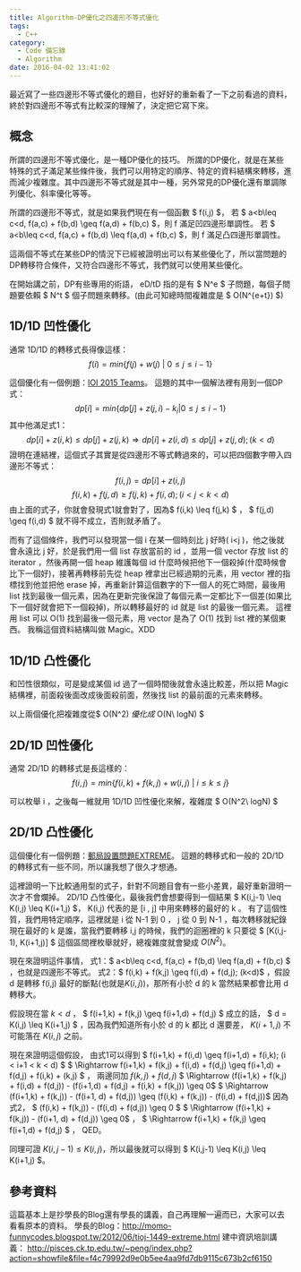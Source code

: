 ```yaml
---
title: Algorithm-DP優化之四邊形不等式優化
tags:
  - C++
category:
  - Code 備忘錄
  - Algorithm
date: 2016-04-02 13:41:02
---
```



最近寫了一些四邊形不等式優化的題目，也好好的重新看了一下之前看過的資料，終於對四邊形不等式有比較深的理解了，決定把它寫下來。

<!--more-->

## 概念

所謂的四邊形不等式優化，是一種DP優化的技巧。
所謂的DP優化，就是在某些特殊的式子滿足某些條件後，我們可以用特定的順序、特定的資料結構來轉移，進而減少複雜度。其中四邊形不等式就是其中一種，另外常見的DP優化還有單調隊列優化、斜率優化等等。

所謂的四邊形不等式，就是如果我們現在有一個函數 $ f(i,j) $，
若 $ a<b\leq c<d, f(a,c) + f(b,d) \geq f(a,d) + f(b,c) $，則 f 滿足凹四邊形單調性。
若 $ a<b\leq c<d, f(a,c) + f(b,d) \leq f(a,d) + f(b,c) $，則 f 滿足凸四邊形單調性。

這兩個不等式在某些DP的情況下已經被證明出可以有某些優化了，所以當問題的DP轉移符合條件，又符合四邊形不等式，我們就可以使用某些優化。

在開始講之前，DP有些專用的術語， eD/tD 指的是有 $ N^e $ 子問題，每個子問題要依賴 $ N^t $ 個子問題來轉移。(由此可知總時間複雜度是 $ O(N^{e+t}) $)


## 1D/1D 凹性優化

通常 1D/1D 的轉移式長得像這樣：
$$ f(i) = min \lbrace f(j) + w(j)\ |\ 0\leq j \leq i-1 \rbrace $$

這個優化有一個例題：[IOI 2015 Teams](/code-2016-0316TIOJ-IOI-1886-%E3%80%90IOI2015%E3%80%91Teams-%E4%B8%80%E5%A0%86%E6%8F%90%E5%A7%86/)。
這題的其中一個解法裡有用到一個DP式：
$$ dp[i] = min \lbrace dp[j] + z(j,i) - k_i | 0 \leq j \leq i-1 \rbrace $$
其中他滿足式1：
$$ dp[i] + z(i,k) \leq dp[j] + z(j,k) \Rightarrow dp[i] + z(i,d) \leq dp[j] + z(j,d); (k<d)$$
證明在連結裡，這個式子其實是從四邊形不等式轉過來的，可以把四個數字帶入四邊形不等式：
$$ f(i,j) = dp[i] + z(i,j) $$
$$ f(i,k) + f(j,d) \geq f(j,k) + f(i,d) ; (i<j<k<d) $$
由上面的式子，你就會發現式1就會對了，因為$ f(i,k) \leq f(j,k) $ ， $ f(j,d) \geq f(i,d) $ 就不得不成立，否則就矛盾了。

而有了這個條件，我們可以發現當一個 i 在某一個時刻比 j 好時( i<j )，他之後就會永遠比 j 好，於是我們用一個 list 存放當前的 id ，並用一個 vector 存放 list 的 iterator ，然後再開一個 heap 維護每個 id 什麼時候把他下一個殺掉(什麼時候會比下一個好)，接著再轉移前先從 heap 裡拿出已經過期的元素，用 vector 裡的指標找到他並把他 erase 掉，再重新計算這個數字的下一個人的死亡時間，最後用 list 找到最後一個元素，因為在更新完後保證了每個元素一定都比下一個差(如果比下一個好就會把下一個殺掉)，所以轉移最好的 id 就是 list 的最後一個元素。
這裡用 list 可以 O(1) 找到最後一個元素，用 vector 是為了 O(1) 找到 list 裡的某個東西。
我稱這個資料結構叫做 Magic。XDD

## 1D/1D 凸性優化

和凹性很類似，可是變成某個 id 過了一個時間後就會永遠比較差，所以把 Magic 結構裡，前面殺後面改成後面殺前面，然後找 list 的最前面的元素來轉移。

以上兩個優化把複雜度從$ O(N^2) $優化成$ O(N\ logN) $

## 2D/1D 凹性優化

通常 2D/1D 的轉移式是長這樣的：
$$ f(i,j) = min \lbrace f(i,k) + f(k,j) + w(i,j)\ |\ i \leq k \leq j \rbrace $$

可以枚舉 i ，之後每一維就用 1D/1D 凹性優化來解，複雜度 $ O(N^2\ logN) $


## 2D/1D 凸性優化

這個優化有一個例題：[郵局設置問題EXTREME](/code-2016-0402TIOJ-1449-%E9%83%B5%E5%B1%80%E8%A8%AD%E7%BD%AE%E5%95%8F%E9%A1%8CEXTREME)。
這題的轉移式和一般的 2D/1D 的轉移式有一些不同，所以讓我想了很久才想通。

這裡證明一下比較通用型的式子，針對不同題目會有一些小差異，最好重新證明一次才不會爛掉。
2D/1D 凸性優化，最後我們會想要得到一個結果 $ K(i,j-1) \leq K(i,j) \leq K(i+1,j) $， K(i,j) 代表的是 [i , j] 中用來轉移的最好的 k 。
有了這個性質，我們用特定順序，這裡就是 i 從 N-1 到 0 ， j 從 0 到 N-1 ，每次轉移就紀錄現在最好的 k 是誰，當我們要轉移 i,j 的時候，我們的迴圈裡的 k 只要從 $ [K(i,j-1), K(i+1,j)] $ 這個區間裡枚舉就好，總複雜度就會變成 $O(N^2)$。

現在來證明這件事情，
式1：$ a<b\leq c<d, f(a,c) + f(b,d) \leq f(a,d) + f(b,c) $ ，也就是四邊形不等式。
式2：$ f(i,k) + f(k,j) \geq f(i,d) + f(d,j); (k<d)$ ，假設 d 是轉移 f(i,j) 最好的斷點(也就是$K(i,j)$)，那所有小於 d 的 k 當然結果都會比用 d 轉移大。

假設現在當 $k<d$ ， $ f(i+1,k) + f(k,j) \geq f(i+1,d) + f(d,j) $ 成立的話， $ d = K(i,j) \leq K(i+1,j) $ ，因為我們知道所有小於 d 的 k 都比 d 還要差， $K(i+1,j)$ 不可能落在 $K(i,j)$ 之前。

現在來證明這個假設，
由式1可以得到 $ f(i+1,k) + f(i,d) \geq f(i+1,d) + f(i,k); (i < i+1 < k < d) $
$ \Rightarrow f(i+1,k) + f(k,j) + f(i,d) + f(d,j) \geq f(i+1,d) + f(d,j) + f(i,k) + (k,j) $ ， 兩邊同加 $f(k,j)+f(d,j)$
$ \Rightarrow (f(i+1,k) + f(k,j) + f(i,d) + f(d,j)) - (f(i+1,d) + f(d,j) + f(i,k) + f(k,j)) \geq 0$ 
$ \Rightarrow (f(i+1,k) + f(k,j)) - (f(i+1, d) + f(d,j)) \geq (f(i,k) + f(k,j)) - (f(i,d) + f(d,j))$ 
因為式2， $ (f(i,k) + f(k,j)) - (f(i,d) + f(d,j)) \geq 0 $ 
$ \Rightarrow (f(i+1,k) + f(k,j)) - (f(i+1, d) + f(d,j)) \geq 0$ ，
$ \Rightarrow f(i+1,k) + f(k,j) \geq f(i+1,d) + f(d,j) $ ， QED。

同理可證 $K(i,j-1) \leq K(i,j)$，所以最後就可以得到 $ K(i,j-1) \leq K(i,j) \leq K(i+1,j) $。


## 參考資料

這篇基本上是抄學長的Blog還有學長的講義，自己再理解一遍而已，大家可以去看看原本的資料。
學長的Blog：http://momo-funnycodes.blogspot.tw/2012/06/tioj-1449-extreme.html
建中資訊培訓講義： http://pisces.ck.tp.edu.tw/~peng/index.php?action=showfile&file=f4c79992d9e0b5ee4aa9fd7db9115c673b2cf6150
